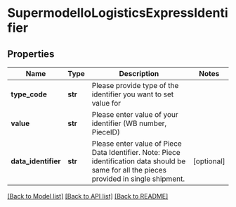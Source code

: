# SupermodelIoLogisticsExpressIdentifier

## Properties
Name | Type | Description | Notes
------------ | ------------- | ------------- | -------------
**type_code** | **str** | Please provide type of the identifier you want to set value for | 
**value** | **str** | Please enter value of your identifier (WB number, PieceID) | 
**data_identifier** | **str** | Please enter value of Piece Data Identifier. Note: Piece identification data should be same for all the pieces provided in single shipment. | [optional] 

[[Back to Model list]](../README.md#documentation-for-models) [[Back to API list]](../README.md#documentation-for-api-endpoints) [[Back to README]](../README.md)


